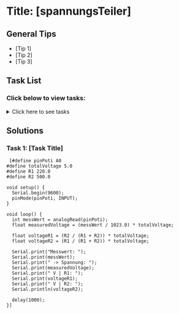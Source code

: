 # Title: [spannungsTeiler]

## General Tips
- [Tip 1]
- [Tip 2]
- [Tip 3]

## Task List
### Click below to view tasks:
<details>
  <summary>Click here to see tasks</summary>
  - [Task 1: Enter Task Description]
  
</details>

## Solutions

### Task 1: [Task Title]
```Arduino
 [#define pinPoti A0
#define totalVoltage 5.0
#define R1 220.0
#define R2 500.0

void setup() {
  Serial.begin(9600);
  pinMode(pinPoti, INPUT);
}

void loop() {
  int messWert = analogRead(pinPoti);
  float measuredVoltage = (messWert / 1023.0) * totalVoltage;
  
  float voltageR1 = (R2 / (R1 + R2)) * totalVoltage;
  float voltageR2 = (R1 / (R1 + R2)) * totalVoltage;

  Serial.print("Messwert: ");
  Serial.print(messWert);
  Serial.print(" -> Spannung: ");
  Serial.print(measuredVoltage);
  Serial.print(" V | R1: ");
  Serial.print(voltageR1);
  Serial.print(" V | R2: ");
  Serial.println(voltageR2);

  delay(1000);
}]

